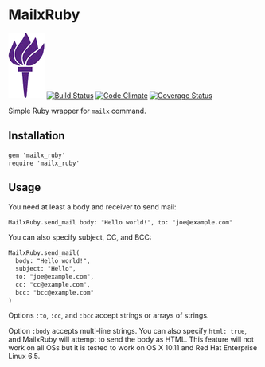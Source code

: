 # MailxRuby

[![NYU](https://github.com/NYULibraries/nyulibraries-assets/blob/master/lib/assets/images/nyu.png)](https://dev.library.nyu.edu)
[![Build Status](https://travis-ci.org/NYULibraries/mailx_ruby.svg)](https://travis-ci.org/NYULibraries/mailx_ruby)
[![Code Climate](https://codeclimate.com/github/NYULibraries/mailx_ruby/badges/gpa.svg)](https://codeclimate.com/github/NYULibraries/mailx_ruby)
[![Coverage Status](https://coveralls.io/repos/github/NYULibraries/mailx_ruby/badge.svg?branch=master)](https://coveralls.io/github/NYULibraries/mailx_ruby?branch=master)

Simple Ruby wrapper for `mailx` command.

## Installation

```
gem 'mailx_ruby'
require 'mailx_ruby'
```

## Usage

You need at least a body and receiver to send mail:

```
MailxRuby.send_mail body: "Hello world!", to: "joe@example.com"
```

You can also specify subject, CC, and BCC:

```
MailxRuby.send_mail(
  body: "Hello world!",
  subject: "Hello",
  to: "joe@example.com",
  cc: "cc@example.com",
  bcc: "bcc@example.com"
)
```

Options `:to`, `:cc`, and `:bcc` accept strings or arrays of strings.

Option `:body` accepts multi-line strings. You can also specify `html: true`, and MailxRuby will attempt to send the body as HTML. This feature will not work on all OSs but it is tested to work on OS X 10.11 and Red Hat Enterprise Linux 6.5.
